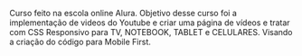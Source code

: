 Curso feito na escola online Alura.
Objetivo desse curso foi a implementação de videos do Youtube e criar uma página de vídeos e tratar com CSS Responsivo para TV, NOTEBOOK, TABLET e CELULARES. Visando a criação do código para Mobile First.
